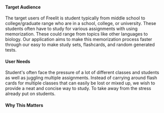 <h4>Target Audience</h4>
<p>The target users of Freelit is student typically from middle school to college/graduate range who are in a school, college, or university. These students often have to study for various assignments with using memorization. These could range from topics like other languages to biology. Our application aims to make this memorization process faster through our easy to make study sets, flashcards, and random generated tests. </p>
<h4>User Needs</h4>
<p>Student's often face the pressure of a lot of different classes and students as well as juggling multiple assignments. Instead of carrying around flash cards for multiple classes that can easily be lost or mixed up, we wish to provide a neat and concise way to study. To take away from the stress already put on students.</p>
<h4>Why This Matters</h4>

